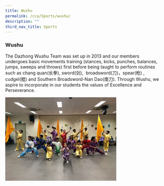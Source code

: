 ```yaml
---
title: Wushu
permalink: /cca/Sports/wushu/
description: ""
third_nav_title: Sports
---
```

### Wushu

The Dazhong Wushu Team was set up in 2013 and our members undergoes basic movements training (stances, kicks, punches, balances, jumps, sweeps and throws) first before being taught to perform routines such as chang quan(长拳), sword(剑),  broadsword(刀)，spear(枪) , cudgel(棍) and Southern Broadsword-Nan Dao(南刀). Through Wushu, we aspire to incorporate in our students the values of Excellence and Perseverance.

<img src="/images/sports12.png" 
     style="width:70%">